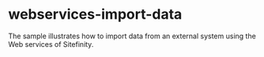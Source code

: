 # webservices-import-data

The sample illustrates how to import data from an external system using the Web services of Sitefinity.
